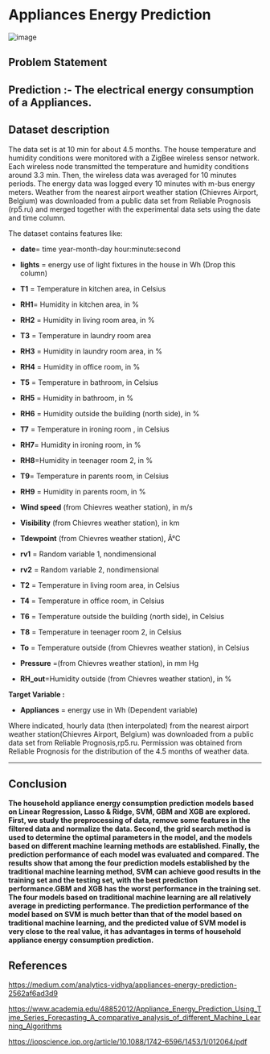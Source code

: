# Appliances Energy Prediction

![image](https://user-images.githubusercontent.com/87980985/213869197-2877f179-b16e-4eaa-be59-966ad2aabdb5.png)

## **Problem Statement**
**Prediction :- The electrical energy consumption of a Appliances.**
---

## **Dataset description**
The data set is at 10 min for about 4.5 months. The house temperature and humidity conditions were monitored with a ZigBee wireless sensor network. Each wireless node transmitted the temperature and humidity conditions around 3.3 min. Then, the wireless data was averaged for 10 minutes periods. The energy data was logged every 10 minutes with m-bus energy meters. Weather from the nearest airport weather station (Chievres Airport, Belgium) was downloaded from a public data set from Reliable Prognosis (rp5.ru) and merged together with the experimental data sets using the date and time column.

The dataset contains features like:

* **date**= time year-month-day hour:minute:second


* **lights** = energy use of light fixtures in the house in Wh (Drop this column)

* **T1** = Temperature in kitchen area, in Celsius

* **RH1**= Humidity in kitchen area, in %

* **RH2** = Humidity in living room area, in %

* **T3** = Temperature in laundry room area

* **RH3** = Humidity in laundry room area, in %


* **RH4** = Humidity in office room, in %

* **T5** = Temperature in bathroom, in Celsius

* **RH5** = Humidity in bathroom, in %



* **RH6** = Humidity outside the building (north side), in %

* **T7** = Temperature in ironing room , in Celsius

* **RH7**= Humidity in ironing room, in %


* **RH8**=Humidity in teenager room 2, in %

* **T9**= Temperature in parents room, in Celsius

* **RH9** = Humidity in parents room, in %

* **Wind speed** (from Chievres weather station), in m/s

* **Visibility** (from Chievres weather station), in km

* **Tdewpoint** (from Chievres weather station), Â°C

* **rv1** = Random variable 1, nondimensional

* **rv2** = Random variable 2, nondimensional

* **T2** = Temperature in living room area, in Celsius

* **T4** = Temperature in office room, in Celsius

* **T6** = Temperature outside the building (north side), in Celsius

* **T8** = Temperature in teenager room 2, in Celsius

* **To** = Temperature outside (from Chievres weather station), in Celsius

* **Pressure** =(from Chievres weather station), in mm Hg

* **RH_out**=Humidity outside (from Chievres weather station), in %

**Target Variable :**

* **Appliances** = energy use in Wh (Dependent variable)

Where indicated, hourly data (then interpolated) from the nearest airport weather station(Chievres Airport, Belgium) was downloaded from a public data set from Reliable Prognosis,rp5.ru. Permission was obtained from Reliable Prognosis for the distribution of the 4.5 months of weather data.

---

## **Conclusion**

**The household appliance energy consumption prediction models based on Linear Regression, Lasso & Ridge, SVM, GBM and XGB are explored. First, we study the preprocessing of data, remove some features in the filtered data and normalize the data. Second, the grid search method is used to determine the optimal parameters in the model, and the models based on different machine learning methods are established. Finally, the prediction performance of each model was evaluated and compared. The results show that among the four prediction models established by the traditional machine learning method, SVM can achieve good results in the training set and the testing set, with the best prediction performance.GBM and XGB has the worst performance in the training set. The four models based on traditional machine learning are all relatively average in predicting performance. The prediction performance of the model based on SVM is much better than that of the model based on traditional machine learning, and the predicted value of SVM model is very close to the real value, it has advantages in terms of household appliance energy consumption prediction.**


## **References**

https://medium.com/analytics-vidhya/appliances-energy-prediction-2562af6ad3d9

https://www.academia.edu/48852012/Appliance_Energy_Prediction_Using_Time_Series_Forecasting_A_comparative_analysis_of_different_Machine_Learning_Algorithms

https://iopscience.iop.org/article/10.1088/1742-6596/1453/1/012064/pdf
